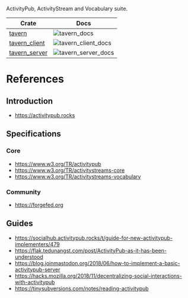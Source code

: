 ActivityPub, ActivityStream and Vocabulary suite.

| Crate           | Docs                  |
| --------------- | --------------------- |
| [tavern]        | ![tavern_docs]        |
| [tavern_client] | ![tavern_client_docs] |
| [tavern_server] | ![tavern_server_docs] |

[tavern]: ./tavern/README.md
[tavern_docs]: https://img.shields.io/docsrs/tavern
[tavern_client]: ./tavern_client/README.md
[tavern_client_docs]: https://img.shields.io/docsrs/tavern_client
[tavern_server]: ./tavern_server/README.md
[tavern_server_docs]: https://img.shields.io/docsrs/tavern_server

# References

## Introduction

- https://activitypub.rocks

## Specifications

### Core

- https://www.w3.org/TR/activitypub
- https://www.w3.org/TR/activitystreams-core
- https://www.w3.org/TR/activitystreams-vocabulary

### Community

- https://forgefed.org

## Guides

- https://socialhub.activitypub.rocks/t/guide-for-new-activitypub-implementers/479
- https://flak.tedunangst.com/post/ActivityPub-as-it-has-been-understood
- https://blog.joinmastodon.org/2018/06/how-to-implement-a-basic-activitypub-server
- https://hacks.mozilla.org/2018/11/decentralizing-social-interactions-with-activitypub
- https://tinysubversions.com/notes/reading-activitypub
